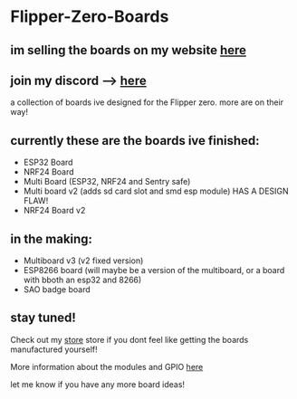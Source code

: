 # Flipper-Zero-Boards

## im selling the boards on my website [here](https://www.bork-electronics.com/)

## join my discord         --> [here](https://discord.gg/AVAeRuQTN2)

a collection of boards ive designed for the Flipper zero. more are on their way!

## currently these are the boards ive finished:
- ESP32 Board
- NRF24 Board
- Multi Board (ESP32, NRF24 and Sentry safe)
- Multi board v2 (adds sd card slot and smd esp module) HAS A DESIGN FLAW!
- NRF24 Board v2

## in the making:

- Multiboard v3 (v2 fixed version)
- ESP8266 board (will maybe be a version of the multiboard, or a board with bboth an esp32 and 8266)
- SAO badge board

## stay tuned!

Check out my [store](https://www.bork-electronics.com/) store if you dont feel like getting the boards manufactured yourself!

More information about the modules and GPIO [here](https://github.com/UberGuidoZ/Flipper/blob/main/GPIO/ReadMe.md)

let me know if  you have any more board ideas!
